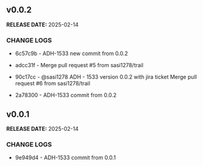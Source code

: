 ## v0.0.2

**RELEASE DATE:** 2025-02-14

### CHANGE LOGS
* 6c57c9b - ADH-1533 new commit from 0.0.2
* adcc31f - Merge pull request #5 from sasi1278/trail
* 90c17cc - @sasi1278 ADH - 1533 version 0.0.2 with jira ticket Merge pull request #6 from sasi1278/trail

* 2a78300 - ADH-1533 commit from 0.0.2

## v0.0.1

**RELEASE DATE:** 2025-02-14

### CHANGE LOGS

* 9e949d4 - ADH-1533 commit from 0.0.1
